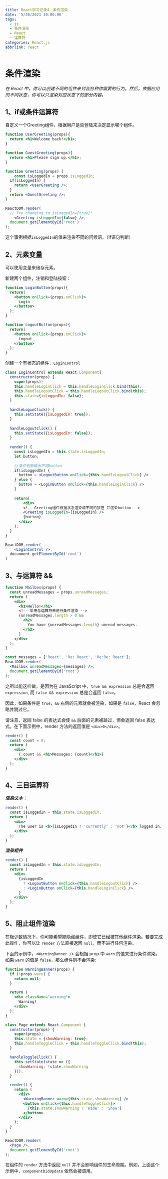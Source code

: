 ```yaml
---
title: React学习记录4：条件渲染
date: '5/26/2021 10:00:00'
tags:
  - js
  - 条件渲染
  - React
  - 运算符
categories: React.js
abbrlink: react
---
```


# 条件渲染

*在 React 中，你可以创建不同的组件来封装各种你需要的行为。然后，依据应用的不同状态，你可以只渲染对应状态下的部分内容。*

## 1、if或条件运算符

自定义一个Greeting组件，根据用户是否登陆来决定显示哪个组件。

```jsx
function UserGreeting(props){
  return <h1>Welcome back!</h1>;
}

function GuestGreeting(props){
  return <h1>Please sign up.</h1>;
}

function Greeting(props) {
	const isLoggedIn = props.isLoggedIn;
  if(isLoggedIn) {
    return <UserGreeting />;
  }
  return <GuestGreeting />;
}

ReactDOM.render(
  // Try changing to isLoggedIn={true}:
	<Greeting isLoggedIn={false} />,
  document.getElementById('root')
);
```

这个事例根据`isLoggedIn`的值来渲染不同的问候语。（if语句判断）

## 2、元素变量

可以使用变量来储存元素。

新建两个组件，注销和登陆按钮：

```jsx
function LoginButton(props){
  return(
  	<button onClick={props.onClick}>
      Login
    </button>
  );
}

function LogoutButton(props){
  return(
  	<button onClick={props.onClick}>
      Logout
    </button>
  );
}
```

创建一个有状态的组件，`LoginControl`

```jsx
class LoginControl extends React.Component{
  constructor(props) {
    super(props);
    this.handleLoginClick = this.handleLoginClick.bind(this);
    this.handleLogoutClick = this.handleLogoutClick.bind(this);
    this.state={isLoggedIn: false};
  }
  
  handleLoginClick() {
    this.setState({isLoggedIn: true});
  }
  
  handleLogoutClick() {
    this.setState({isLoggedIn: false});
  }
  
  render() {
    const isLoggedIn = this.state.isLoggedIn;
    let button;
    
    //条件判断输出不同button
    if(isLoggedIn) {
      button = <LogoutButton onClick={this.handleLogoutClick} />
    } else {
      button = <LoginButton onClick={this.handleLoginClick} />
    }
    
    return(
    	<div>
        <!-- Greeting组件根据状态渲染成不同的按钮 并渲染button -->
      	<Greeting isLoggedIn={isLoggedIn} />
        {button}
      </div>
    );
  }
}

ReactDOM.render(
	<LoginControl />,
  docunment.getElementById('root')
)
```

## 3、与运算符 &&

```jsx
function Mailbox(props) {
  const unreadMessages = props.unreadMessages;
  return (
    <div>
      <h1>Hello!</h1>
      <!-- 采用与运算符来进行条件渲染 -->
      {unreadMessages.length > 0 &&
        <h2>
          You have {unreadMessages.length} unread messages.
        </h2>
      }
    </div>
  );
}

const messages = ['React', 'Re: React', 'Re:Re: React'];
ReactDOM.render(
  <Mailbox unreadMessages={messages} />,
  document.getElementById('root')
);
```



之所以能这样做，是因为在 JavaScript 中，`true && expression` 总是会返回 `expression`, 而 `false && expression` 总是会返回 `false`。

因此，如果条件是 `true`，`&&` 右侧的元素就会被渲染，如果是 `false`，React 会忽略并跳过它。

请注意，返回 false 的表达式会使 `&&` 后面的元素被跳过，但会返回 false 表达式。在下面示例中，render 方法的返回值是 `<div>0</div>`。

```jsx
render() {
  const count = 0;
  return (
    <div>
      { count && <h1>Messages: {count}</h1>}
    </div>
  );
}
```

## 4、三目运算符

***渲染文本：***

```jsx
render() {
  const isLoggedIn = this.state.isLoggedIn;
  return (
    <div>
      The user is <b>{isLoggedIn ? 'currently' : 'not'}</b> logged in.
    </div>
  );
}
```

***渲染组件***

```jsx
render() {
  const isLoggedIn = this.state.isLoggedIn;
  return (
    <div>
      {isLoggedIn
        ? <LogoutButton onClick={this.handleLogoutClick} />
        : <LoginButton onClick={this.handleLoginClick} />
      }
    </div>
  );
}
```

## 5、阻止组件渲染

在极少数情况下，你可能希望能隐藏组件，即使它已经被其他组件渲染。若要完成此操作，你可以让 `render` 方法直接返回 `null`，而不进行任何渲染。

下面的示例中，`<WarningBanner />` 会根据 prop 中 `warn` 的值来进行条件渲染。如果 `warn` 的值是 `false`，那么组件则不会渲染:

```jsx
function WarningBanner(props) {
  if (!props.warn) {
    return null;
  }

  return (
    <div className="warning">
      Warning!
    </div>
  );
}

class Page extends React.Component {
  constructor(props) {
    super(props);
    this.state = {showWarning: true};
    this.handleToggleClick = this.handleToggleClick.bind(this);
  }

  handleToggleClick() {
    this.setState(state => ({
      showWarning: !state.showWarning
    }));
  }

  render() {
    return (
      <div>
        <WarningBanner warn={this.state.showWarning} />
        <button onClick={this.handleToggleClick}>
          {this.state.showWarning ? 'Hide' : 'Show'}
        </button>
      </div>
    );
  }
}

ReactDOM.render(
  <Page />,
  document.getElementById('root')
);
```

在组件的 `render` 方法中返回 `null` 并不会影响组件的生命周期。例如，上面这个示例中，`componentDidUpdate` 依然会被调用。
